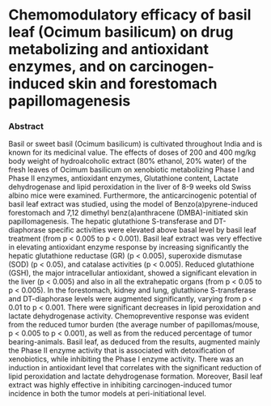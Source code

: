 # Chemomodulatory efficacy of basil leaf (Ocimum basilicum) on drug metabolizing and antioxidant enzymes, and on carcinogen-induced skin and forestomach papillomagenesis

### Abstract

Basil or sweet basil (Ocimum basilicum) is cultivated throughout India and is known for its medicinal value. The effects of doses of 200 and 400 mg/kg body weight of hydroalcoholic extract (80% ethanol, 20% water) of the fresh leaves of Ocimum basilicum on xenobiotic metabolizing Phase I and Phase II enzymes, antioxidant enzymes, Glutathione content, Lactate dehydrogenase and lipid peroxidation in the liver of 8-9 weeks old Swiss albino mice were examined. Furthermore, the anticarcinogenic potential of basil leaf extract was studied, using the model of Benzo(a)pyrene-induced forestomach and 7,12 dimethyl benz(a)anthracene (DMBA)-initiated skin papillomagenesis. The hepatic glutathione S-transferase and DT-diaphorase specific activities were elevated above basal level by basil leaf treatment (from p &lt; 0.005 to p &lt; 0.001). Basil leaf extract was very effective in elevating antioxidant enzyme response by increasing significantly the hepatic glutathione reductase (GR) (p &lt; 0.005), superoxide dismutase (SOD) (p &lt; 0.05), and catalase activities (p &lt; 0.005). Reduced glutathione (GSH), the major intracellular antioxidant, showed a significant elevation in the liver (p &lt; 0.005) and also in all the extrahepatic organs (from p &lt; 0.05 to p &lt; 0.005). In the forestomach, kidney and lung, glutathione S-transferase and DT-diaphorase levels were augmented significantly, varying from p &lt; 0.01 to p &lt; 0.001. There were significant decreases in lipid peroxidation and lactate dehydrogenase activity. Chemopreventive response was evident from the reduced tumor burden (the average number of papillomas/mouse, p &lt; 0.005 to p &lt; 0.001), as well as from the reduced percentage of tumor bearing-animals. Basil leaf, as deduced from the results, augmented mainly the Phase II enzyme activity that is associated with detoxification of xenobiotics, while inhibiting the Phase I enzyme activity. There was an induction in antioxidant level that correlates with the significant reduction of lipid peroxidation and lactate dehydrogenase formation. Moreover, Basil leaf extract was highly effective in inhibiting carcinogen-induced tumor incidence in both the tumor models at peri-initiational level.